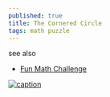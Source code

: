 ```yaml
---
published: true
title: The Cornered Circle
tags: math puzzle
---
```


see also
- [Fun Math Challenge](https://www.youtube.com/watch?v=teFMm_QWuK4)

[![caption](https://img.youtube.com/vi/Rv7AucJRJis/0.jpg)](https://www.youtube.com/watch?v=Rv7AucJRJis)
